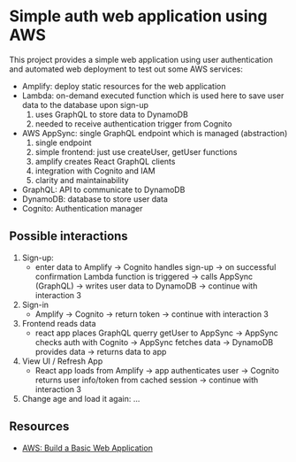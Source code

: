 # Simple auth web application using AWS
This project provides a simple web application using user authentication and automated web deployment to test out some AWS services:
- Amplify: deploy static resources for the web application
- Lambda: on-demand executed function which is used here to save user data to the database upon sign-up
    1. uses GraphQL to store data to DynamoDB
    2. needed to receive authentication trigger from Cognito
- AWS AppSync: single GraphQL endpoint which is managed (abstraction)
    1. single endpoint
    2. simple frontend: just use createUser, getUser functions
    3. amplify creates React GraphQL clients
    4. integration with Cognito and IAM
    5. clarity and maintainability
- GraphQL: API to communicate to DynamoDB
- DynamoDB: database to store user data
- Cognito: Authentication manager

## Possible interactions
1. Sign-up:
    - enter data to Amplify -> Cognito handles sign-up -> on successful confirmation Lambda function is triggered -> calls AppSync (GraphQL) -> writes user data to DynamoDB -> continue with interaction 3
2. Sign-in
    - Amplify -> Cognito -> return token -> continue with interaction 3
3. Frontend reads data
    - react app places GraphQL querry getUser to AppSync -> AppSync checks auth with Cognito -> AppSync fetches data -> DynamoDB provides data -> returns data to app
4. View UI / Refresh App
    - React app loads from Amplify -> app authenticates user -> Cognito returns user info/token from cached session -> continue with interaction 3
5. Change age and load it again: ...

## Resources
- [AWS: Build a Basic Web Application](https://aws.amazon.com/getting-started/hands-on/build-web-app-s3-lambda-api-gateway-dynamodb/)